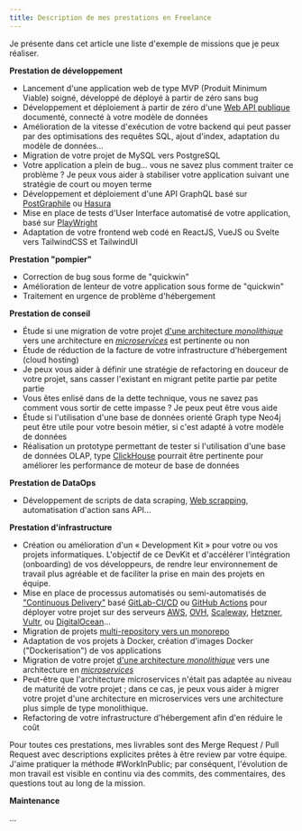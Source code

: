 ```yaml
---
title: Description de mes prestations en Freelance
---
```


Je présente dans cet article une liste d'exemple de missions que je peux réaliser.

**Prestation de développement**

- Lancement d'une application web de type MVP (Produit Minimum Viable) soigné, développé de déployé à partir de zéro sans bug
- Développement et déploiement à partir de zéro d'une [Web API publique](https://en.wikipedia.org/wiki/Web_API) documenté, connecté à votre modèle de données
- Amélioration de la vitesse d'exécution de votre backend qui peut passer par des optimisations des requêtes SQL, ajout d'index, adaptation du modèle de données…
- Migration de votre projet de MySQL vers PostgreSQL
- Votre application a plein de bug… vous ne savez plus comment traiter ce problème ? Je peux vous aider à stabiliser votre application suivant une stratégie de court ou moyen terme
- Développement et déploiement d'une API GraphQL basé sur [PostGraphile](https://github.com/graphile/postgraphile) ou [Hasura](https://github.com/hasura/graphql-engine)
- Mise en place de tests d'User Interface automatisé de votre application, basé sur [PlayWright](https://playwright.dev/)
- Adaptation de votre frontend web codé en ReactJS, VueJS ou Svelte vers TailwindCSS et TailwindUI

**Prestation "pompier"**

- Correction de bug sous forme de "quickwin"
- Amélioration de lenteur de votre application sous forme de "quickwin"
- Traitement en urgence de problème d'hébergement

**Prestation de conseil**

- Étude si une migration de votre projet [d'une architecture _monolithique_](https://en.wikipedia.org/wiki/Monolithic_application) vers une architecture en [_microservices_](https://en.wikipedia.org/wiki/Microservices) est pertinente ou non
- Étude de réduction de la facture de votre infrastructure d'hébergement (cloud hosting)
- Je peux vous aider à définir une stratégie de refactoring en douceur de votre projet, sans casser l'existant en migrant petite partie par petite partie
- Vous êtes enlisé dans de la dette technique, vous ne savez pas comment vous sortir de cette impasse ? Je peux peut être vous aide
- Étude si l'utilisation d'une base de données orienté Graph type Neo4j peut être utile pour votre besoin métier, si c'est adapté à votre modèle de données
- Réalisation un prototype permettant de tester si l'utilisation d'une base de données OLAP, type [ClickHouse](https://en.wikipedia.org/wiki/ClickHouse) pourrait être pertinente pour améliorer les performance de moteur de base de données

**Prestation de DataOps**

- Développement de scripts de data scraping, [Web scrapping](https://en.wikipedia.org/wiki/Web_scraping), automatisation d'action sans API...

**Prestation d'infrastructure**

- Création ou amélioration d'un « Development Kit » pour votre ou vos projets informatiques. L'objectif de ce DevKit et d'accélérer l'intégration (onboarding) de vos développeurs, de rendre leur environnement de travail plus agréable et de faciliter la prise en main des projets en équipe.
- Mise en place de processus automatisés ou semi-automatisés de ["Continuous Delivery"](https://en.wikipedia.org/wiki/Continuous_delivery) basé [GitLab-CI/CD](https://docs.gitlab.com/ee/ci/) ou [GitHub Actions](https://docs.github.com/en/actions) pour déployer votre projet sur des serveurs [AWS](https://en.wikipedia.org/wiki/Amazon_Web_Services), [OVH](https://en.wikipedia.org/wiki/OVHcloud), [Scaleway](https://en.wikipedia.org/wiki/Scaleway), [Hetzner](https://en.wikipedia.org/wiki/Hetzner), [Vultr](https://www.vultr.com/), ou [DigitalOcean](https://en.wikipedia.org/wiki/DigitalOcean)…
- Migration de projets [multi-repository vers un monorepo](https://www.thoughtworks.com/insights/blog/agile-engineering-practices/monorepo-vs-multirepo)
- Adaptation de vos projets à Docker, création d'images Docker ("Dockerisation") de vos applications
- Migration de votre projet [d'une architecture _monolithique_](https://en.wikipedia.org/wiki/Monolithic_application) vers une architecture en [_microservices_](https://en.wikipedia.org/wiki/Microservices)
- Peut-être que l'architecture microservices n'était pas adaptée au niveau de maturité de votre projet ; dans ce cas, je peux vous aider à migrer votre projet d'une architecture en microservices vers une architecture plus simple de type monolithique.
- Refactoring de votre infrastructure d'hébergement afin d'en réduire le coût

Pour toutes ces prestations, mes livrables sont des Merge Request / Pull Request avec descriptions explicites prêtes à être review par votre équipe. J'aime pratiquer la méthode #WorkInPublic; par conséquent, l'évolution de mon travail est visible en continu via des commits, des commentaires, des questions tout au long de la mission.

**Maintenance**

...
